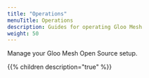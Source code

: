 ```yaml
---
title: "Operations"
menuTitle: Operations
description: Guides for operating Gloo Mesh
weight: 50
---
```


Manage your Gloo Mesh Open Source setup.

{{% children description="true" %}}

